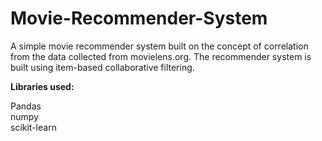 # Movie-Recommender-System
A simple movie recommender system built on the concept of correlation from the data collected from movielens.org. The recommender system is built using item-based collaborative filtering.

**Libraries used:**  

Pandas  
numpy  
scikit-learn  




